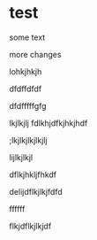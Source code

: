 # test

some text

more changes

lohkjhkjh

dfdffdfdf


dfdfffffgfg


lkjlkjlj
fdlkhjdfkjhkjhdf


;lkjlkjlkjlkjlj


lijlkjlkjl

dflkjhkljfhkdf


delijdflkjlkjfdfd

ffffff


flkjdflkjlkjdf
